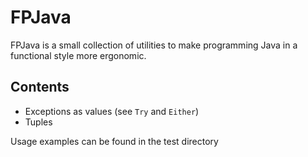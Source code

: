 # FPJava

FPJava is a small collection of utilities to make programming Java in a functional style more ergonomic.

## Contents
- Exceptions as values (see ```Try``` and ```Either```)
- Tuples

Usage examples can be found in the test directory
